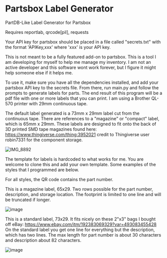 # Partsbox Label Generator
 PartDB-Like Label Generator for Partsbox

Requires reportlab, qrcode[pil], requests

Your API key for partsbox should be placed in a file called "secrets.txt" with the format 'APIKey,xxx' where 'xxx' is your API key.

This is not meant to be a fully featured add-on to partsbox. This is a tool I am developing for myself to help me manage my inventory. I am not an active developer and this software wont work forever, but I figure it might help someone else if it helps me.

To use it, make sure you have all the dependencies installed, and add your partsbox API key to the secrets file. From there, run main.py and follow the prompts to generate labels for parts. The end result of this program will be a pdf file with one or more labels that you can print. I am using a Brother QL-570 printer with 29mm continuous tape.

The default label generated is a 73mm x 29mm label cut from the continuous tape. There are references to a "magazine" or "compact" label, which is 65mm x 29mm. These labels are designed to fit onto the back of 3D printed SMD tape magazines found here: https://www.thingiverse.com/thing:3952021   credit to Thingiverse user robin7331 for the component storage. 

![IMG_8892](https://github.com/user-attachments/assets/9d63a42c-bcc5-4e9c-be7e-1178ab766d79)


The template for labels is hardcoded to what works for me. You are welcome to clone this and add your own template. Some examples of the styles that I programmed are below.

For all styles, the QR code contains the part number.

This is a magazine label, 65x29. Two rows possible for the part number, description, and storage location. The footprint is limited to one line and will be truncated if longer.

![image](https://github.com/user-attachments/assets/d9606cb5-cb46-4bea-906d-1a9171f77a26)

This is a standard label, 73x29. It fits nicely on these 2"x3" bags I bought off eBay: https://www.ebay.com/itm/192383069329?var=493083455428
On the standard label you get one line for everything but the description, which has two lines. The max length for part number is about 30 characters and description about 82 characters.

![image](https://github.com/user-attachments/assets/32fc9a2c-1712-41d5-b93c-d52b1839ee6a)
